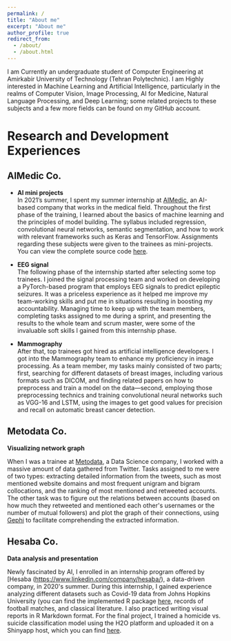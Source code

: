 ```yaml
---
permalink: /
title: "About me"
excerpt: "About me"
author_profile: true
redirect_from: 
  - /about/
  - /about.html
---
```


I am Currently an undergraduate student of Computer Engineering at Amirkabir University of Technology (Tehran Polytechnic). I am Highly interested in Machine Learning and Artificial Intelligence, particularly in the realms of Computer Vision, Image Processing, AI for Medicine, Natural Language Processing, and Deep Learning; some related projects to these subjects and a few more fields can be found on my GitHub account.  

# Research and Development Experiences

## AIMedic Co.
* **AI mini projects** <br/>
In 2021’s summer, I spent my summer internship at [AIMedic](https://aimedic.co), an AI-based company that works in the medical field. Throughout the first phase of the training, I learned about the basics of machine learning and the principles of model building. The syllabus included regression, convolutional neural networks, semantic segmentation, and how to work with relevant frameworks such as Keras and TensorFlow. Assignments regarding these subjects were given to the trainees as mini-projects. You can view the complete source code [here](https://github.com/zahrasalarian/AI-Mini-Projects).

* **EEG signal** <br/>
The following phase of the internship started after selecting some top trainees. I joined the signal processing team and worked on developing a PyTorch-based program that employs EEG signals to predict epileptic seizures. It was a priceless experience as it helped me improve my team-working skills and put me in situations resulting in boosting my accountability. Managing time to keep up with the team members, completing tasks assigned to me during a sprint, and presenting the results to the whole team and scrum master, were some of the invaluable soft skills I gained from this internship phase.

* **Mammography** <br/>
After that, top trainees got hired as artificial intelligence developers. I got into the Mammography team to enhance my proficiency in image processing. As a team member, my tasks mainly consisted of two parts; first, searching for different datasets of breast images, including various formats such as DICOM, and finding related papers on how to preprocess and train a model on the data—second, employing those preprocessing technics and training convolutional neural networks such as VGG-16 and LSTM, using the images to get good values for precision and recall on automatic breast cancer detection.

## Metodata Co.
**Visualizing network graph**

When I was a trainee at [Metodata](http://metodata.ai), a Data Science company, I worked with a massive amount of data gathered from Twitter. Tasks assigned to me were of two types: extracting detailed information from the tweets, such as most mentioned website domains and most frequent unigram and bigram collocations, and the ranking of most mentioned and retweeted accounts. The other task was to figure out the relations between accounts (based on how much they retweeted and mentioned each other's usernames or the number of mutual followers) and plot the graph of their connections, using [Gephi](https://gephi.org) to facilitate comprehending the extracted information.

## Hesaba Co.
**Data analysis and presentation**

Newly fascinated by AI, I enrolled in an internship program offered by [Hesaba (https://www.linkedin.com/company/hesaba/), a data-driven company, in 2020's summer. During this internship, I gained experience analyzing different datasets such as Covid-19 data from Johns Hopkins University (you can find the implemented R package [here](https://github.com/zahrasalarian/betterCallSal), records of football matches, and classical literature. I also practiced writing visual reports in R Markdown format. For the final project, I trained a homicide vs. suicide classification model using the H2O platform and uploaded it on a Shinyapp host, which you can find [here](https://zasalarian.shinyapps.io/death-app/?_ga=2.127183629.1860617861.1622741677-75287159.1622741677).